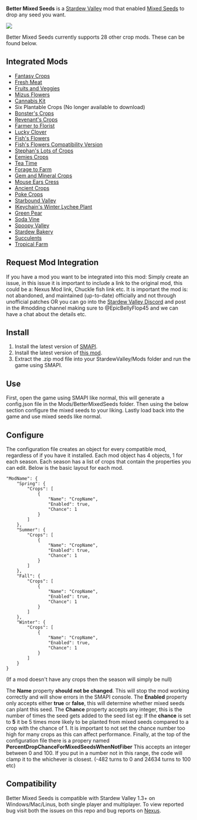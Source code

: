 ﻿**Better Mixed Seeds** is a [Stardew Valley](http://stardewvalley.net/) mod that enabled [Mixed Seeds](https://stardewvalleywiki.com/Mixed_Seeds) to drop any seed you want.

![](pics/greenhouse.png)

Better Mixed Seeds currently supports 28 other crop mods. These can be found below.

## Integrated Mods
* [Fantasy Crops](https://www.nexusmods.com/stardewvalley/mods/1610)
* [Fresh Meat](https://www.nexusmods.com/stardewvalley/mods/1721)
* [Fruits and Veggies](https://www.nexusmods.com/stardewvalley/mods/1598)
* [Mizus Flowers](https://www.nexusmods.com/stardewvalley/mods/2028)
* [Cannabis Kit](https://www.nexusmods.com/stardewvalley/mods/1741)
* Six Plantable Crops (No longer available to download)
* [Bonster's Crops](https://www.nexusmods.com/stardewvalley/mods/3438)
* [Revenant's Crops](https://www.nexusmods.com/stardewvalley/mods/1663)
* [Farmer to Florist](https://www.nexusmods.com/stardewvalley/mods/2075)
* [Lucky Clover](https://www.nexusmods.com/stardewvalley/mods/3568)
* [Fish's Flowers](https://www.nexusmods.com/stardewvalley/mods/3553)
* [Fish's Flowers Compatibility Version](https://www.nexusmods.com/stardewvalley/mods/5020)
* [Stephan's Lots of Crops](https://www.nexusmods.com/stardewvalley/mods/3171)
* [Eemies Crops](https://www.nexusmods.com/stardewvalley/mods/3523)
* [Tea Time](https://www.nexusmods.com/stardewvalley/mods/2607)
* [Forage to Farm](https://www.nexusmods.com/stardewvalley/mods/2815)
* [Gem and Mineral Crops](https://www.nexusmods.com/stardewvalley/mods/3395)
* [Mouse Ears Cress](https://www.nexusmods.com/stardewvalley/mods/4401)
* [Ancient Crops](https://www.nexusmods.com/stardewvalley/mods/4472)
* [Poke Crops](https://www.nexusmods.com/stardewvalley/mods/2065)
* [Starbound Valley](https://www.nexusmods.com/stardewvalley/mods/2046)
* [IKeychain's Winter Lychee Plant](https://www.nexusmods.com/stardewvalley/mods/4980)
* [Green Pear](https://www.nexusmods.com/stardewvalley/mods/5023)
* [Soda Vine](https://www.nexusmods.com/stardewvalley/mods/4482)
* [Spoopy Valley](https://www.nexusmods.com/stardewvalley/mods/4513)
* [Stardew Bakery](https://www.nexusmods.com/stardewvalley/mods/5094)
* [Succulents](https://www.nexusmods.com/stardewvalley/mods/5310)
* [Tropical Farm](https://www.nexusmods.com/stardewvalley/mods/5585)

## Request Mod Integration
If you have a mod you want to be integrated into this mod: Simply create an issue, in this issue it is important to include a link to the original mod, this could be a: Nexus Mod link, Chuckle fish link etc. It is important the mod is: not abandoned, and maintained (up-to-date) officially and not through unofficial patches OR you can go into the [Stardew Valley Discord](https://www.discordapp.com/invite/stardewvalley) and post in the #modding channel making sure to @EpicBellyFlop45 and we can have a chat about the details etc.

## Install
1. Install the latest version of [SMAPI](https://www.nexusmods.com/stardewvalley/mods/2400).
2. Install the latest version of [this mod](https://www.nexusmods.com/stardewvalley/mods/3012).
3. Extract the .zip mod file into your StardewValley/Mods folder and run the game using SMAPI.

## Use
First, open the game using SMAPI like normal, this will generate a config.json file in the Mods/BetterMixedSeeds folder.
Then using the below section configure the mixed seeds to your liking.
Lastly load back into the game and use mixed seeds like normal.

## Configure
The configuration file creates an object for every compatible mod, regardless of if you have it installed. Each mod object has 4 objects, 1 for each season. Each season has a list of crops that contain the properties you can edit. Below is the basic layout for each mod.

    "ModName": {
        "Spring": {
            "Crops": [
                {
                    "Name": "CropName",
                    "Enabled": true,
                    "Chance": 1
                }
            ]
        },
        "Summer": {
            "Crops": [
                {
                    "Name": "CropName",
                    "Enabled": true,
                    "Chance": 1
                }
            ]   
        },
        "Fall": {
            "Crops": [
                {
                    "Name": "CropName",
                    "Enabled": true,
                    "Chance": 1
                }
            ]
        },
        "Winter": {
            "Crops": [
                {
                    "Name": "CropName",
                    "Enabled": true,
                    "Chance": 1
                }
            ]
        }
    }
(If a mod doesn't have any crops then the season will simply be null)

The **Name** property **should not be changed**. This will stop the mod working correctly and will show errors in the SMAPI console.
The **Enabled** property only accepts either **true** or **false**, this will determine whether mixed seeds can plant this seed.
The **Chance** property accepts any integer, this is the number of times the seed gets added to the seed list eg: If the **chance** is set to **5** it be 5 times more likely to be planted from mixed seeds compared to a crop with the chance of 1. It is important to not set the chance number too high for many crops as this can affect performance.
Finally, at the top of the configuration file there is a propery named **PercentDropChanceForMixedSeedsWhenNotFiber** This accepts an integer between 0 and 100. If you put in a number not in this range, the code will clamp it to the whichever is closest. (-482 turns to 0 and 24634 turns to 100 etc) 

## Compatibility
Better Mixed Seeds is compatible with Stardew Valley 1.3+ on Windows/Mac/Linus, both single player and multiplayer. To view reported bug visit both the issues on this repo and bug reports on [Nexus](https://www.nexusmods.com/stardewvalley/mods/3012?tab=bugs).
